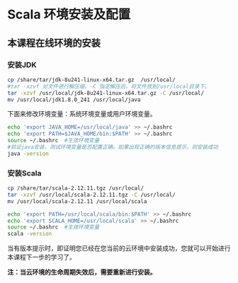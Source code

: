 # Scala 环境安装及配置

## 本课程在线环境的安装

### 安装JDK

```bash
cp /share/tar/jdk-8u241-linux-x64.tar.gz  /usr/local/
#tar -xzvf 对文件进行解压缩，-C 指定解压后，将文件放到/usr/local目录下。
tar -xzvf /usr/local/jdk-8u241-linux-x64.tar.gz -C /usr/local/
mv /usr/local/jdk1.8.0_241 /usr/local/java
```

下面来修改环境变量：系统环境变量或用户环境变量。

```bash
echo 'export JAVA_HOME=/usr/local/java' >> ~/.bashrc
echo 'export PATH=$JAVA_HOME/bin:$PATH' >> ~/.bashrc
source ~/.bashrc  #生效环境变量
#验证java安装，测试环境变量是否配置正确。如果出现正确的版本信息提示，则安装成功
java -version
```

### 安装Scala

```bash
cp /share/tar/scala-2.12.11.tgz /usr/local/
tar -xzvf /usr/local/scala-2.12.11.tgz -C /usr/local/
mv /usr/local/scala-2.12.11 /usr/local/scala
```

```bash
echo 'export PATH=/usr/local/scala/bin:$PATH' >> ~/.bashrc
echo 'export SCALA_HOME=/usr/local/scala' >> ~/.bashrc
source ~/.bashrc  #生效环境变量
scala -version
```

当有版本提示时，即证明您已经在您当前的云环境中安装成功，您就可以开始进行本课程下一步的学习了。

**注：当云环境的生命周期失效后，需要重新进行安装。**



